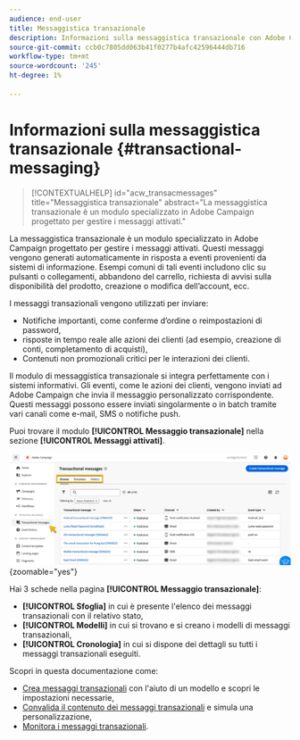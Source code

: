 ```yaml
---
audience: end-user
title: Messaggistica transazionale
description: Informazioni sulla messaggistica transazionale con Adobe Campaign Web
source-git-commit: ccb0c7805dd063b41f0277b4afc42596444db716
workflow-type: tm+mt
source-wordcount: '245'
ht-degree: 1%

---
```


# Informazioni sulla messaggistica transazionale {#transactional-messaging}

>[!CONTEXTUALHELP]
>id="acw_transacmessages"
>title="Messaggistica transazionale"
>abstract="La messaggistica transazionale è un modulo specializzato in Adobe Campaign progettato per gestire i messaggi attivati."

<!-- >>[!CONTEXTUALHELP]
>id="acw_transacmessages_exclusionlogs"
>title="Transactional messaging exclusion logs"
>abstract="Transactional messaging exclusion logs" -->


La messaggistica transazionale è un modulo specializzato in Adobe Campaign progettato per gestire i messaggi attivati. Questi messaggi vengono generati automaticamente in risposta a eventi provenienti da sistemi di informazione. Esempi comuni di tali eventi includono clic su pulsanti o collegamenti, abbandono del carrello, richiesta di avvisi sulla disponibilità del prodotto, creazione o modifica dell’account, ecc.

I messaggi transazionali vengono utilizzati per inviare:

* Notifiche importanti, come conferme d’ordine o reimpostazioni di password,
* risposte in tempo reale alle azioni dei clienti (ad esempio, creazione di conti, completamento di acquisti),
* Contenuti non promozionali critici per le interazioni dei clienti.

Il modulo di messaggistica transazionale si integra perfettamente con i sistemi informativi. Gli eventi, come le azioni dei clienti, vengono inviati ad Adobe Campaign che invia il messaggio personalizzato corrispondente. Questi messaggi possono essere inviati singolarmente o in batch tramite vari canali come e-mail, SMS o notifiche push.

Puoi trovare il modulo **[!UICONTROL Messaggio transazionale]** nella sezione **[!UICONTROL Messaggi attivati]**.

![](assets/transactional.png){zoomable="yes"}

Hai 3 schede nella pagina **[!UICONTROL Messaggio transazionale]**:

* **[!UICONTROL Sfoglia]** in cui è presente l&#39;elenco dei messaggi transazionali con il relativo stato,
* **[!UICONTROL Modelli]** in cui si trovano e si creano i modelli di messaggi transazionali,
* **[!UICONTROL Cronologia]** in cui si dispone dei dettagli su tutti i messaggi transazionali eseguiti.

Scopri in questa documentazione come:

* [Crea messaggi transazionali](create-transactional.md) con l&#39;aiuto di un modello e scopri le impostazioni necessarie,
* [Convalida il contenuto dei messaggi transazionali](validate-transactional.md) e simula una personalizzazione,
* [Monitora i messaggi transazionali](monitor-transactional.md).

